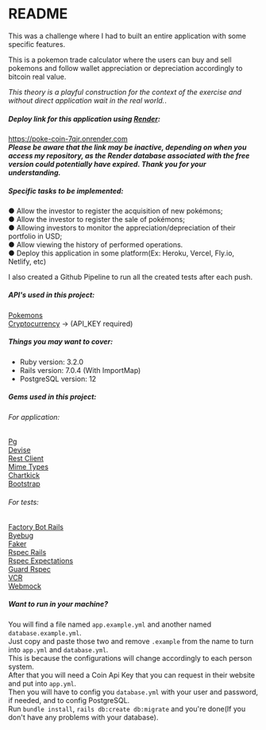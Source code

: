 # README

This was a challenge where I had to built an entire application with some specific features.

This is a pokemon trade calculator where the users can buy and sell pokemons and follow wallet appreciation or depreciation accordingly to bitcoin real value.

<em>This theory is a playful construction for the context of the exercise and without direct application wait in the real world.</em>.

##### Deploy link for this application using [Render](https://render.com/):
https://poke-coin-7qjr.onrender.com
<br>
***Please be aware that the link may be inactive, depending on when you access my repository, as the Render database associated with the free version could potentially have expired. Thank you for your understanding.***

##### Specific tasks to be implemented:
● Allow the investor to register the acquisition of new pokémons; \
● Allow the investor to register the sale of pokémons; \
● Allowing investors to monitor the appreciation/depreciation of their portfolio in USD; \
● Allow viewing the history of performed operations. \
● Deploy this application in some platform(Ex: Heroku, Vercel, Fly.io, Netlify, etc)

I also created a Github Pipeline to run all the created tests after each push.

##### API's used in this project:
[Pokemons](https://pokeapi.co/docs/v2) \
[Cryptocurrency](https://www.coinapi.io/) -> (API_KEY required)

##### Things you may want to cover:
* Ruby version: 3.2.0
* Rails version: 7.0.4 (With ImportMap)
* PostgreSQL version: 12

##### Gems used in this project:
###### For application:
[Pg](https://github.com/ged/ruby-pg) \
[Devise](https://github.com/heartcombo/devise) \
[Rest Client](https://github.com/rest-client/rest-client) \
[Mime Types](https://github.com/mime-types/ruby-mime-types) \
[Chartkick](https://github.com/ankane/chartkick) \
[Bootstrap](https://github.com/twbs/bootstrap-rubygem)

###### For tests:
[Factory Bot Rails](https://github.com/thoughtbot/factory_bot_rails) \
[Byebug](https://github.com/deivid-rodriguez/byebug) \
[Faker](https://github.com/faker-ruby/faker) \
[Rspec Rails](https://github.com/rspec/rspec-rails) \
[Rspec Expectations](https://github.com/rspec/rspec-expectations) \
[Guard Rspec](https://github.com/guard/guard-rspec) \
[VCR](https://github.com/vcr/vcr) \
[Webmock](https://github.com/bblimke/webmock)

##### Want to run in your machine?
You will find a file named `app.example.yml` and another named `database.example.yml`. \
Just copy and paste those two and remove `.example` from the name to turn into `app.yml` and `database.yml`. \
This is because the configurations will change accordingly to each person system. \
After that you will need a Coin Api Key that you can request in their website and put into `app.yml`. \
Then you will have to config you `database.yml` with your user and password, if needed, and to config PostgreSQL. \
Run `bundle install`, `rails db:create db:migrate` and you're done(If you don't have any problems with your database).
